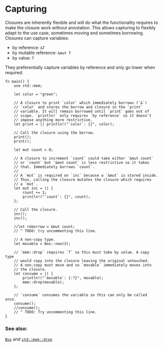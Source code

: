 # Capturing

Closures are inherently flexible and will do what the functionality requires
to make the closure work without annotation. This allows capturing to
flexibly adapt to the use case, sometimes moving and sometimes borrowing.
Closures can capture variables:

* by reference: `&T`
* by mutable reference: `&mut T`
* by value: `T`

They preferentially capture variables by reference and only go lower when
required.

```rust,editable
fn main() {
    use std::mem;
    
    let color = "green";

    // A closure to print `color` which immediately borrows (`&`)
    // `color` and stores the borrow and closure in the `print`
    // variable. It will remain borrowed until `print` goes out of
    // scope. `println!` only requires `by reference` so it doesn't
    // impose anything more restrictive.
    let print = || println!("`color`: {}", color);

    // Call the closure using the borrow.
    print();
    print();

    let mut count = 0;

    // A closure to increment `count` could take either `&mut count`
    // or `count` but `&mut count` is less restrictive so it takes
    // that. Immediately borrows `count`.
    //
    // A `mut` is required on `inc` because a `&mut` is stored inside.
    // Thus, calling the closure mutates the closure which requires
    // a `mut`.
    let mut inc = || {
        count += 1;
        println!("`count`: {}", count);
    };

    // Call the closure.
    inc();
    inc();

    //let reborrow = &mut count;
    // ^ TODO: try uncommenting this line.
    
    // A non-copy type.
    let movable = Box::new(3);

    // `mem::drop` requires `T` so this must take by value. A copy type
    // would copy into the closure leaving the original untouched.
    // A non-copy must move and so `movable` immediately moves into
    // the closure.
    let consume = || {
        println!("`movable`: {:?}", movable);
        mem::drop(movable);
    };

    // `consume` consumes the variable so this can only be called once.
    consume();
    //consume();
    // ^ TODO: Try uncommenting this line.
}
```

### See also:

[`Box`][box] and [`std::mem::drop`][drop]

[box]: /std/box.html
[drop]: https://doc.rust-lang.org/std/mem/fn.drop.html
